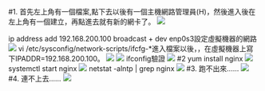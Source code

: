 #1.
首先左上角有一個檔案,點下去以後有一個主機網路管理員(H)，然後進入後在左上角有一個建立，再點進去就有新的網卡了。
![](https://ppt.cc/f20ERx@.png)

ip address add 192.168.200.100 broadcast + dev enp0s3設定虛擬機器的網路
![](https://ppt.cc/fFJgtx@.png)
vi /etc/sysconfig/network-scripts/ifcfg-*進入檔案以後，，在虛擬機器上寫下IPADDR=192.168.200.100。
![](https://ppt.cc/fWP8zx@.png)
![](https://ppt.cc/f817Jx@.png)
ifconfig驗證
![](https://ppt.cc/fNzVMx@.png)
#2
yum install nginx
![](https://ppt.cc/fXblTx@.png)
systemctl start nginx
![](https://ppt.cc/fhWHax@.png)
netstat -alntp |  grep nginx
![](https://ppt.cc/f0RSZx@.png)
#3.
跑不出來......
![](https://ppt.cc/foMWax@.png)
#4.
連不上去......
![](https://ppt.cc/fLTTyx@.png)